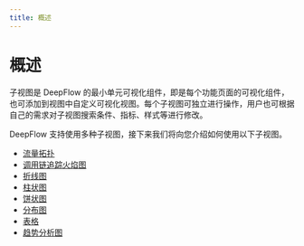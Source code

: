 ```yaml
---
title: 概述
---
```


# 概述

子视图是 DeepFlow 的最小单元可视化组件，即是每个功能页面的可视化组件，也可添加到视图中自定义可视化视图。每个子视图可独立进行操作，用户也可根据自己的需求对子视图搜索条件、指标、样式等进行修改。

DeepFlow 支持使用多种子视图，接下来我们将向您介绍如何使用以下子视图。

- [流量拓扑](02-topology.md)
- [调用链追踪火焰图](03-flame.md)
- [折线图](04-line.md)
- [柱状图](05-bar.md)
- [饼状图](06-pie.md)
- [分布图](07-histogram.md)
- [表格](08-table.md)
- [趋势分析图](09-trend.md)
